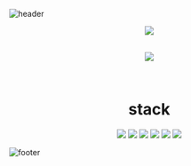 
![header](https://capsule-render.vercel.app/api?type=transparent&height=200&text=🏷️LEEJUNGEUN&fontColor=auto&fontAlign=50&animation=fadeIn&desc=do%20the%20next%20right%20thing&descAlign=65&descAlignY=70)

<p align="center">
  <img src="https://github-readme-stats.vercel.app/api?username=middleun&theme=tokyonight&show_icons=true&?count_private=true&?include_all_commits=true&hide=prs,contribs">
</p>  

<p align="center">

<br>
  <img src="https://github-readme-stats.vercel.app/api/top-langs/?username=middleun&layout=compact&theme=outrun">
</p>  
<br>
<div align="center">
  <h1>stack</h1>
  <img src="https://img.shields.io/badge/html-E34F26?style=for-the-badge&logo=html5&logoColor=white">
  <img src="https://img.shields.io/badge/css-1572B6?style=for-the-badge&logo=css3&logoColor=white">
  <img src="https://img.shields.io/badge/javascript-F7DF1E?style=for-the-badge&logo=javascript&logoColor=black">
  <img src="https://img.shields.io/badge/jquery-0769AD?style=for-the-badge&logo=jquery&logoColor=white">
  <img src="https://img.shields.io/badge/php-777BB4?style=for-the-badge&logo=php&logoColor=white">
  <img src="https://img.shields.io/badge/github-181717?style=for-the-badge&logo=github&logoColor=white">
</div>


![footer](https://capsule-render.vercel.app/api?section=footer&type=slice&reversal=true&color=gradient&height=100&rotate=30)
